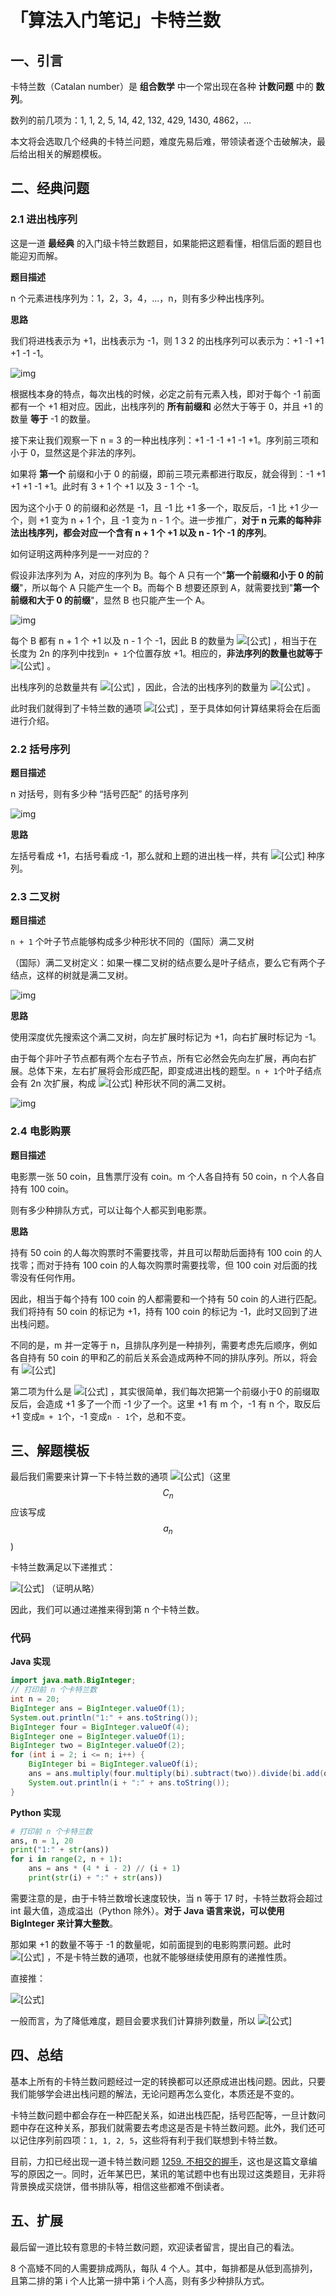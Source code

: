 # 「算法入门笔记」卡特兰数

## **一、引言**

卡特兰数（Catalan number）是 **组合数学** 中一个常出现在各种 **计数问题** 中的 **数列**。

数列的前几项为：1, 1, 2, 5, 14, 42, 132, 429, 1430, 4862，...

本文将会选取几个经典的卡特兰问题，难度先易后难，带领读者逐个击破解决，最后给出相关的解题模板。

## 二、**经典问题**

### **2.1 进出栈序列**

这是一道 **最经典** 的入门级卡特兰数题目，如果能把这题看懂，相信后面的题目也能迎刃而解。

**题目描述**

n 个元素进栈序列为：1，2，3，4，...，n，则有多少种出栈序列。

**思路**

我们将进栈表示为 +1，出栈表示为 -1，则 1 3 2 的出栈序列可以表示为：+1 -1 +1 +1 -1 -1。

![img](https://pic2.zhimg.com/80/v2-fe28b25ed263230250d0a3c68344b0d5\_1440w.jpg)

根据栈本身的特点，每次出栈的时候，必定之前有元素入栈，即对于每个 -1 前面都有一个 +1 相对应。因此，出栈序列的 **所有前缀和** 必然大于等于 0，并且 +1 的数量 **等于** -1 的数量。

接下来让我们观察一下 n = 3 的一种出栈序列：+1 -1 -1 +1 -1 +1。序列前三项和小于 0，显然这是个非法的序列。

如果将 **第一个** 前缀和小于 0 的前缀，即前三项元素都进行取反，就会得到：-1 +1 +1 +1 -1 +1。此时有 3 + 1 个 +1 以及 3 - 1 个 -1。

因为这个小于 0 的前缀和必然是 -1，且 -1 比 +1 多一个，取反后，-1 比 +1 少一个，则 +1 变为 n + 1 个，且 -1 变为 n - 1 个。进一步推广，**对于 n 元素的每种非法出栈序列，都会对应一个含有 n + 1 个 +1 以及 n - 1个 -1 的序列**。

如何证明这两种序列是一一对应的？

假设非法序列为 A，对应的序列为 B。每个 A 只有一个"**第一个前缀和小于 0 的前缀**"，所以每个 A 只能产生一个 B。而每个 B 想要还原到 A，就需要找到"**第一个前缀和大于 0 的前缀**"，显然 B 也只能产生一个 A。

![img](https://pic3.zhimg.com/80/v2-1224b08274913efa2cd7dbb31f8e6262\_1440w.jpg)

每个 B 都有 n + 1 个 +1 以及 n - 1 个 -1，因此 B 的数量为 ![\[公式\]](https://www.zhihu.com/equation?tex=C\_%7B2n%7D%5E%7Bn%2B1%7D) ，相当于在长度为 2n 的序列中找到`n + 1`个位置存放 +1。相应的，**非法序列的数量也就等于** ![\[公式\]](https://www.zhihu.com/equation?tex=C\_%7B2n%7D%5E%7Bn%2B1%7D) 。

出栈序列的总数量共有 ![\[公式\]](https://www.zhihu.com/equation?tex=C\_%7B2n%7D%5E%7Bn%7D) ，因此，合法的出栈序列的数量为 ![\[公式\]](https://www.zhihu.com/equation?tex=C\_%7B2n%7D%5E%7Bn%7D+-+C\_%7B2n%7D%5E%7Bn%2B1%7D+%3D+%5Cfrac%7BC\_%7B2n%7D%5En%7D%7Bn+%2B+1%7D) 。

此时我们就得到了卡特兰数的通项 ![\[公式\]](https://www.zhihu.com/equation?tex=%5Cfrac%7BC\_%7B2n%7D%5En%7D%7Bn+%2B+1%7D) ，至于具体如何计算结果将会在后面进行介绍。

### **2.2 括号序列**

**题目描述**

n 对括号，则有多少种 “括号匹配” 的括号序列

![img](https://pic3.zhimg.com/80/v2-e5785ad4be18724da3059efd87307706\_1440w.jpg)

**思路**

左括号看成 +1，右括号看成 -1，那么就和上题的进出栈一样，共有 ![\[公式\]](https://www.zhihu.com/equation?tex=%5Cfrac%7BC\_%7B2n%7D%5En%7D%7Bn+%2B+1%7D) 种序列。

### **2.3 二叉树**

**题目描述**

`n + 1` 个叶子节点能够构成多少种形状不同的（国际）满二叉树

（国际）满二叉树定义：如果一棵二叉树的结点要么是叶子结点，要么它有两个子结点，这样的树就是满二叉树。

![img](https://pic2.zhimg.com/80/v2-e1fcde1b4cf9b5d3dbac91fbe90d5065\_1440w.jpg)

**思路**

使用深度优先搜索这个满二叉树，向左扩展时标记为 +1，向右扩展时标记为 -1。

由于每个非叶子节点都有两个左右子节点，所有它必然会先向左扩展，再向右扩展。总体下来，左右扩展将会形成匹配，即变成进出栈的题型。`n + 1`个叶子结点会有 2n 次扩展，构成 ![\[公式\]](https://www.zhihu.com/equation?tex=%5Cfrac%7BC\_%7B2n%7D%5En%7D%7Bn+%2B+1%7D) 种形状不同的满二叉树。

![img](https://pic1.zhimg.com/80/v2-b21b64ee36af600e1c9d989f79306a6c\_1440w.jpg)

### **2.4 电影购票**

**题目描述**

电影票一张 50 coin，且售票厅没有 coin。m 个人各自持有 50 coin，n 个人各自持有 100 coin。

则有多少种排队方式，可以让每个人都买到电影票。

**思路**

持有 50 coin 的人每次购票时不需要找零，并且可以帮助后面持有 100 coin 的人找零；而对于持有 100 coin 的人每次购票时需要找零，但 100 coin 对后面的找零没有任何作用。

因此，相当于每个持有 100 coin 的人都需要和一个持有 50 coin 的人进行匹配。我们将持有 50 coin 的标记为 +1，持有 100 coin 的标记为 -1，此时又回到了进出栈问题。

不同的是，m 并一定等于 n，且排队序列是一种排列，需要考虑先后顺序，例如各自持有 50 coin 的甲和乙的前后关系会造成两种不同的排队序列。所以，将会有 ![\[公式\]](https://www.zhihu.com/equation?tex=%28C\_%7Bm%2Bn%7D%5E%7Bm%7D-C\_%7Bm%2Bn%7D%5E%7Bm%2B1%7D%29%2Am%21%2An%21)

第二项为什么是 ![\[公式\]](https://www.zhihu.com/equation?tex=C\_%7Bm%2Bn%7D%5E%7Bm%2B1%7D) ，其实很简单，我们每次把第一个前缀小于0 的前缀取反后，会造成 +1 多了一个而 -1 少了一个。这里 +1 有 m 个，-1 有 n 个，取反后 +1 变成`m + 1`个，-1 变成`n - 1`个，总和不变。

## **三、解题模板**

最后我们需要来计算一下卡特兰数的通项 <img src="https://www.zhihu.com/equation?tex=C_%7Bn%7D+%3D+%5Cfrac%7BC_%7B2n%7D%5En%7D%7Bn+%2B+1%7D" alt="[公式]" data-size="original">（这里 $$C_n$$ 应该写成 $$a_n$$ )

卡特兰数满足以下递推式：

![\[公式\]](https://www.zhihu.com/equation?tex=C\_%7B1%7D%3D1%EF%BC%8CC\_%7Bn%7D+%3D+C\_%7Bn-1%7D%5Cfrac%7B4%2An-2%7D%7Bn%2B1%7D) （证明从略）

因此，我们可以通过递推来得到第 n 个卡特兰数。

### **代码**

**Java 实现**

```java
import java.math.BigInteger;
// 打印前 n 个卡特兰数
int n = 20;
BigInteger ans = BigInteger.valueOf(1);
System.out.println("1:" + ans.toString());
BigInteger four = BigInteger.valueOf(4); 
BigInteger one = BigInteger.valueOf(1);
BigInteger two = BigInteger.valueOf(2);
for (int i = 2; i <= n; i++) {
    BigInteger bi = BigInteger.valueOf(i);
    ans = ans.multiply(four.multiply(bi).subtract(two)).divide(bi.add(one));
    System.out.println(i + ":" + ans.toString());
}
```

**Python 实现**

```python
# 打印前 n 个卡特兰数
ans, n = 1, 20
print("1:" + str(ans))
for i in range(2, n + 1):
    ans = ans * (4 * i - 2) // (i + 1)
    print(str(i) + ":" + str(ans))
```

需要注意的是，由于卡特兰数增长速度较快，当 n 等于 17 时，卡特兰数将会超过 int 最大值，造成溢出（Python 除外）。**对于 Java 语言来说，可以使用 BigInteger 来计算大整数**。

那如果 +1 的数量不等于 -1 的数量呢，如前面提到的电影购票问题。此时 ![\[公式\]](https://www.zhihu.com/equation?tex=C\_%7Bn%7D%3DC\_%7Bm%2Bn%7D%5E%7Bm%7D-C\_%7Bm%2Bn%7D%5E%7Bm%2B1%7D) ，不是卡特兰数的通项，也就不能够继续使用原有的递推性质。

直接推：

![\[公式\]](https://www.zhihu.com/equation?tex=%5Cbegin%7Baligned%7DC\_%7Bn%7D%26%3DC\_%7Bm%2Bn%7D%5E%7Bm%7D-C\_%7Bm%2Bn%7D%5E%7Bm%2B1%7D%5C%5C+%26%3D%5Cfrac%7B%28m%2Bn%29%21%7D%7Bm%21%2An%21%7D-%5Cfrac%7B%28m%2Bn%29%21%7D%7B%28m%2B1%29%21%2A%28n-1%29%21%7D%5C%5C+%26%3D%5Cfrac%7B%28m%2Bn%29%21%7D%7Bm%21%2An%21%7D-%5Cfrac%7B%28m%2Bn%29%21%2A%5Cfrac%7B1%7D%7Bm%2B1%7D%2An%7D%7Bm%21%2An%21%7D%5C%5C+%26%3D%5Cfrac%7B%28m%2Bn%29%21%7D%7Bm%21%2An%21%7D%2A%281-%5Cfrac%7B1%7D%7Bm%2B1%7D%2An%29%5C%5C+%26%3D%5Cfrac%7B%28m%2Bn%29%21%7D%7Bm%21%2An%21%7D%2A%5Cfrac%7Bm%2B1-n%7D%7Bm%2B1%7D%5C%5C+%5Cend%7Baligned%7D)

一般而言，为了降低难度，题目会要求我们计算排列数量，所以 ![\[公式\]](https://www.zhihu.com/equation?tex=A\_%7Bn%7D%3DC\_%7Bn%7D%2Am%21%2An%21%3D%28m%2Bn%29%21%2A%5Cfrac%7Bm%2B1-n%7D%7Bm%2B1%7D)

## **四、总结**

基本上所有的卡特兰数问题经过一定的转换都可以还原成进出栈问题。因此，只要我们能够学会进出栈问题的解法，无论问题再怎么变化，本质还是不变的。

卡特兰数问题中都会存在一种匹配关系，如进出栈匹配，括号匹配等，一旦计数问题中存在这种关系，那我们就需要去考虑这是否是卡特兰数问题。此外，我们还可以记住序列前四项：`1, 1, 2, 5`，这些将有利于我们联想到卡特兰数。

目前，力扣已经出现一道卡特兰数问题 [1259. 不相交的握手](https://link.zhihu.com/?target=https%3A//leetcode-cn.com/problems/handshakes-that-dont-cross/)，这也是这篇文章编写的原因之一。同时，近年某巴巴，某讯的笔试题中也有出现过这类题目，无非将背景换成买烧饼，借书排队等，相信这些都难不倒读者。

## **五、扩展**

最后留一道比较有意思的卡特兰数问题，欢迎读者留言，提出自己的看法。

8 个高矮不同的人需要排成两队，每队 4 个人。其中，每排都是从低到高排列，且第二排的第 i 个人比第一排中第 i 个人高，则有多少种排队方式。
